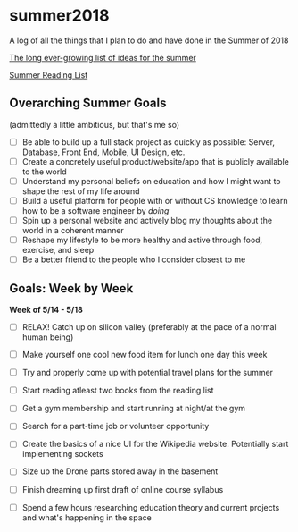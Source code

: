 # summer2018
A log of all the things that I plan to do and have done in the Summer of 2018

[The long ever-growing list of ideas for the summer](ideas.md)

[Summer Reading List](reading.md)

## Overarching Summer Goals
(admittedly a little ambitious, but that's me so)

- [ ] Be able to build up a full stack project as quickly as possible: Server, Database, Front End, Mobile, UI Design, etc.
- [ ] Create a concretely useful product/website/app that is publicly available to the world
- [ ] Understand my personal beliefs on education and how I might want to shape the rest of my life around 
- [ ] Build a useful platform for people with or without CS knowledge to learn how to be a software engineer by *doing*
- [ ] Spin up a personal website and actively blog my thoughts about the world in a coherent manner
- [ ] Reshape my lifestyle to be more healthy and active through food, exercise, and sleep
- [ ] Be a better friend to the people who I consider closest to me

## Goals: Week by Week
**Week of 5/14 - 5/18**
- [ ] RELAX! Catch up on silicon valley (preferably at the pace of a normal human being)
- [ ] Make yourself one cool new food item for lunch one day this week
- [ ] Try and properly come up with potential travel plans for the summer
- [ ] Start reading atleast two books from the reading list <names tbd>
- [ ] Get a gym membership and start running at night/at the gym
- [ ] Search for a part-time job or volunteer opportunity
- [ ] Create the basics of a nice UI for the Wikipedia website. Potentially start implementing sockets
- [ ] Size up the Drone parts stored away in the basement
- [ ] Finish dreaming up first draft of online course syllabus
- [ ] Spend a few hours researching education theory and current projects and what's happening in the space


